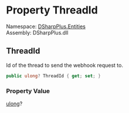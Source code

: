 # Property ThreadId

Namespace: [DSharpPlus.Entities](DSharpPlus.Entities.md)  
Assembly: DSharpPlus.dll

## <a id="DSharpPlus_Entities_DiscordWebhookBuilder_ThreadId"></a>ThreadId

Id of the thread to send the webhook request to.

```csharp
public ulong? ThreadId { get; set; }
```

### Property Value

[ulong](https://learn.microsoft.com/dotnet/api/system.uint64)?

